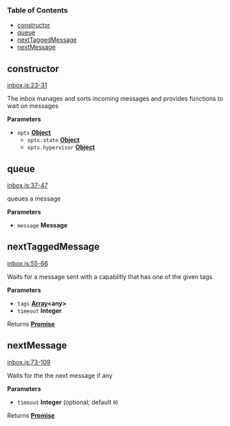 <!-- Generated by documentation.js. Update this documentation by updating the source code. -->

### Table of Contents

-   [constructor](#constructor)
-   [queue](#queue)
-   [nextTaggedMessage](#nexttaggedmessage)
-   [nextMessage](#nextmessage)

## constructor

[inbox.js:23-31](https://github.com/primea/js-primea-hypervisor/blob/4d548116a6a4d4ceeda766ea686a328148cb029b/inbox.js#L23-L31 "Source code on GitHub")

The inbox manages and sorts incoming messages and provides functions
to wait on messages

**Parameters**

-   `opts` **[Object](https://developer.mozilla.org/en-US/docs/Web/JavaScript/Reference/Global_Objects/Object)** 
    -   `opts.state` **[Object](https://developer.mozilla.org/en-US/docs/Web/JavaScript/Reference/Global_Objects/Object)** 
    -   `opts.hypervisor` **[Object](https://developer.mozilla.org/en-US/docs/Web/JavaScript/Reference/Global_Objects/Object)** 

## queue

[inbox.js:37-47](https://github.com/primea/js-primea-hypervisor/blob/4d548116a6a4d4ceeda766ea686a328148cb029b/inbox.js#L37-L47 "Source code on GitHub")

queues a message

**Parameters**

-   `message` **Message** 

## nextTaggedMessage

[inbox.js:55-66](https://github.com/primea/js-primea-hypervisor/blob/4d548116a6a4d4ceeda766ea686a328148cb029b/inbox.js#L55-L66 "Source code on GitHub")

Waits for a message sent with a capablitly that has one of the given tags

**Parameters**

-   `tags` **[Array](https://developer.mozilla.org/en-US/docs/Web/JavaScript/Reference/Global_Objects/Array)&lt;any>** 
-   `timeout` **Integer** 

Returns **[Promise](https://developer.mozilla.org/en-US/docs/Web/JavaScript/Reference/Global_Objects/Promise)** 

## nextMessage

[inbox.js:73-109](https://github.com/primea/js-primea-hypervisor/blob/4d548116a6a4d4ceeda766ea686a328148cb029b/inbox.js#L73-L109 "Source code on GitHub")

Waits for the the next message if any

**Parameters**

-   `timeout` **Integer**  (optional, default `0`)

Returns **[Promise](https://developer.mozilla.org/en-US/docs/Web/JavaScript/Reference/Global_Objects/Promise)** 

